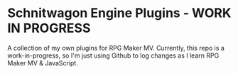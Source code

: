 # Schnitwagon Engine Plugins - WORK IN PROGRESS
A collection of my own plugins for RPG Maker MV. Currently, this repo is a work-in-progress, so I'm just using Github to log changes as I learn RPG Maker MV & JavaScript.